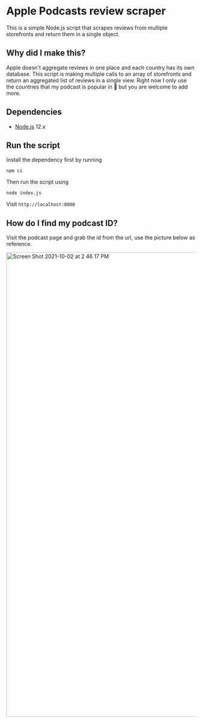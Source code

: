# Apple Podcasts review scraper
This is a simple Node.js script that scrapes reviews from multiple storefronts and return them in a single object.

## Why did I make this?

Apple doesn't aggregate reviews in one place and each country has its own database. This script is making multiple calls to an array of storefronts and return an aggregated list of reviews in a single view.
Right now I only use the countries that my podcast is popular in 🙈 but you are welcome to add more.
## Dependencies
- [Node.js](https://nodejs.org) 12.x
## Run the script

Install the dependency first by running
```
npm ci
```
Then run the script using

```
node index.js
```

Visit `http://localhost:8000`


## How do I find my podcast ID?

Visit the podcast page and grab the id from the url, use the picture below as reference.

<img width="1235" alt="Screen Shot 2021-10-02 at 2 46 17 PM" src="https://user-images.githubusercontent.com/4811912/135732677-ec728482-40a1-4fdf-8d17-5d6d00bfd273.png">
